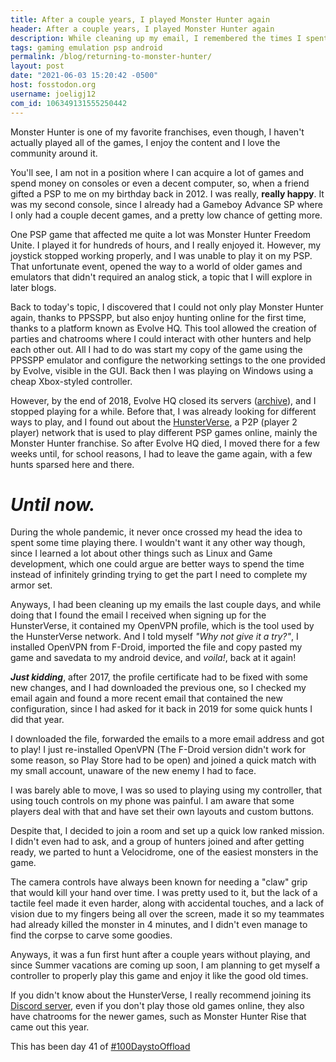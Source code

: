 ```yaml
---
title: After a couple years, I played Monster Hunter again
header: After a couple years, I played Monster Hunter again
description: While cleaning up my email, I remembered the times I spent playing this game online, and after a couple years of hiatus, I decided to do it again!
tags: gaming emulation psp android
permalink: /blog/returning-to-monster-hunter/ 
layout: post 
date: "2021-06-03 15:20:42 -0500" 
host: fosstodon.org 
username: joeligj12 
com_id: 106349131555250442
--- 
```


Monster Hunter is one of my favorite franchises, even though, I haven't actually
played all of the games, I enjoy the content and I love the community around it. 

You'll see, I am not in a position where I can acquire a lot of games and spend
money on consoles or even a decent computer, so, when a friend gifted a PSP
to me on my birthday back in 2012. I was really, **really happy**. It was my
second console, since I already had a Gameboy Advance SP where I only had
a couple decent games, and a pretty low chance of getting more.

One PSP game that affected me quite a lot was  Monster Hunter Freedom Unite. I
played it for hundreds of hours, and I really enjoyed it. However, my joystick
stopped working properly, and I was unable to play it on my PSP. That unfortunate event,
opened the way to a world of older games and emulators that didn't required an
analog stick, a topic that I will explore in later blogs.

Back to today's topic, I discovered that I could not only play Monster Hunter
again, thanks to PPSSPP, but also enjoy hunting online for the first time,
thanks to a platform known as Evolve HQ. This tool allowed the creation of
parties and chatrooms where I could interact with other hunters and help each
other out. All I had to do was start my copy of the game using the PPSSPP
emulator and configure the networking settings to the one provided by Evolve,
visible in the GUI. Back then I was playing on Windows using a cheap Xbox-styled
controller. 

However, by the end of 2018, Evolve HQ closed its servers ([archive](http://web.archive.org/web/20190404042951/http://blog.evolvehq.com/2018/11/next-step-evolution-updated/)), and I stopped playing
for a while. Before that, I was already looking for different ways to play, and
I found out about the [HunsterVerse](https://hunstermonter.net/), a P2P (player
2 player) network that is used to play different PSP games online, mainly the
Monster Hunter franchise. So after Evolve HQ died, I moved there for a few weeks
until, for school reasons, I had to leave the game again, with a few hunts
sparsed here and there. 

# *Until now.*

During the whole pandemic, it never once crossed my head the idea to spent some
time playing there. I wouldn't want it any other way though, since I learned a
lot about other things such as Linux and Game development, which one could argue
are better ways to spend the time instead of infinitely grinding trying to get
the part I need to complete my armor set.

Anyways, I had been cleaning up my emails the last couple days, and while doing that I
found the email I received when signing up for the HunsterVerse, it contained my
OpenVPN profile, which is the tool used by the HunsterVerse network. And I told
myself *"Why not give it a try?"*, I installed OpenVPN from F-Droid, imported
the file and copy pasted my game and savedata to my android device, and
*voila!*, back at it again!

__*Just kidding*__, after 2017, the profile certificate had to be fixed with some new
changes, and I had downloaded the previous one, so I checked my email again and
found a more recent email that contained the new configuration, since I had
asked for it back in 2019 for some quick hunts I did that year.

I downloaded the file, forwarded the emails to a more email address and
got to play! I just re-installed OpenVPN (The F-Droid version didn't work for some
reason, so Play Store had to be open) and joined a quick match with my small
account, unaware of the new enemy I had to face.

I was barely able to move, I was so used to playing using my controller, that
using touch controls on my phone was painful. I am aware that some players deal
with that and have set their own layouts and custom buttons.

Despite that, I decided to join a room and set up a quick low ranked mission. I
didn't even had to ask, and a group of hunters joined and after getting ready, we
parted to hunt a Velocidrome, one of the easiest monsters in the game.

The camera controls have always been known for needing a "claw" grip that would
kill your hand over time. I was pretty used to it, but the lack of a tactile
feel made it even harder, along with accidental touches, and a lack of vision
due to my fingers being all over the screen, made it so my teammates had already 
killed the monster in 4 minutes, and I didn't even manage to find the corpse to
carve some goodies. 

Anyways, it was a fun first hunt after a couple years without playing, and since
Summer vacations are coming up soon, I am planning to get myself a controller to
properly play this game and enjoy it like the good old times. 

If you didn't know about the HunsterVerse, I really recommend joining its
[Discord server](https://discord.gg/YuE42eh), even if you don't play those old
games online, they also have chatrooms for the newer games, such as Monster
Hunter Rise that came out this year.

This has been day 41 of [#100DaystoOffload](https://100DaysToOffload.com)










